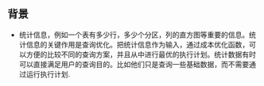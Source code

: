 ## 背景
- 统计信息，例如一个表有多少行，多少个分区，列的直方图等重要的信息。统计信息的关键作用是查询优化。把统计信息作为输入，通过成本优化函数，可以方便的比较不同的查询方案，并且从中进行最优的执行计划。统计数据有时可以直接满足用户的查询目的。比如他们只是查询一些基础数据，而不需要通过运行执行计划.

